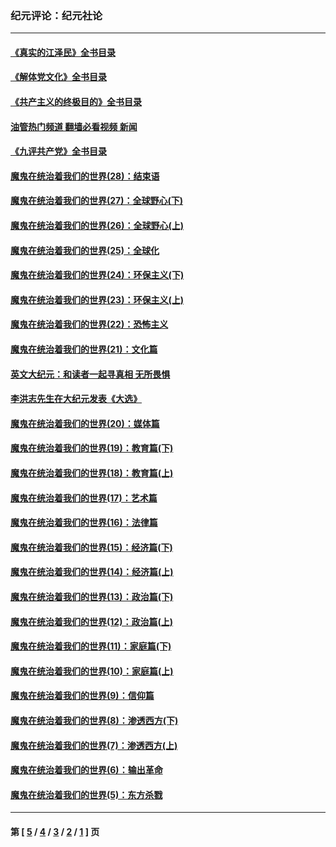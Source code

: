 ### 纪元评论：纪元社论
---
#### [《真实的江泽民》全书目录](../../pages/nsc422/n13721399.md?09190330) 
#### [《解体党文化》全书目录](../../pages/nsc422/n13721157.md?09190330) 
#### [《共产主义的终极目的》全书目录](../../pages/nsc422/n13721048.md?09190330) 
#### [油管热门频道 翻墙必看视频 新闻](ok?09190330)
#### [《九评共产党》全书目录](../../pages/nsc422/n13708085.md?09190330) 
#### [魔鬼在统治着我们的世界(28)：结束语](../../pages/nsc422/n10936246.md?09190330) 
#### [魔鬼在统治着我们的世界(27)：全球野心(下)](../../pages/nsc422/n10928319.md?09190330) 
#### [魔鬼在统治着我们的世界(26)：全球野心(上)](../../pages/nsc422/n10900318.md?09190330) 
#### [魔鬼在统治着我们的世界(25)：全球化](../../pages/nsc422/n10788205.md?09190330) 
#### [魔鬼在统治着我们的世界(24)：环保主义(下)](../../pages/nsc422/n10695307.md?09190330) 
#### [魔鬼在统治着我们的世界(23)：环保主义(上)](../../pages/nsc422/n10688613.md?09190330) 
#### [魔鬼在统治着我们的世界(22)：恐怖主义](../../pages/nsc422/n10614727.md?09190330) 
#### [魔鬼在统治着我们的世界(21)：文化篇](../../pages/nsc422/n10597706.md?09190330) 
#### [英文大纪元：和读者一起寻真相 无所畏惧](../../pages/nsc422/n12542027.md?09190330) 
#### [李洪志先生在大纪元发表《大选》](../../pages/nsc422/n12534746.md?09190330) 
#### [魔鬼在统治着我们的世界(20)：媒体篇](../../pages/nsc422/n10586579.md?09190330) 
#### [魔鬼在统治着我们的世界(19)：教育篇(下)](../../pages/nsc422/n10564808.md?09190330) 
#### [魔鬼在统治着我们的世界(18)：教育篇(上)](../../pages/nsc422/n10526970.md?09190330) 
#### [魔鬼在统治着我们的世界(17)：艺术篇](../../pages/nsc422/n10499093.md?09190330) 
#### [魔鬼在统治着我们的世界(16)：法律篇](../../pages/nsc422/n10485969.md?09190330) 
#### [魔鬼在统治着我们的世界(15)：经济篇(下)](../../pages/nsc422/n10469975.md?09190330) 
#### [魔鬼在统治着我们的世界(14)：经济篇(上)](../../pages/nsc422/n10457370.md?09190330) 
#### [魔鬼在统治着我们的世界(13)：政治篇(下)](../../pages/nsc422/n10448270.md?09190330) 
#### [魔鬼在统治着我们的世界(12)：政治篇(上)](../../pages/nsc422/n10444576.md?09190330) 
#### [魔鬼在统治着我们的世界(11)：家庭篇(下)](../../pages/nsc422/n10440961.md?09190330) 
#### [魔鬼在统治着我们的世界(10)：家庭篇(上)](../../pages/nsc422/n10435448.md?09190330) 
#### [魔鬼在统治着我们的世界(9)：信仰篇](../../pages/nsc422/n10432159.md?09190330) 
#### [魔鬼在统治着我们的世界(8)：渗透西方(下)](../../pages/nsc422/n10429603.md?09190330) 
#### [魔鬼在统治着我们的世界(7)：渗透西方(上)](../../pages/nsc422/n10426013.md?09190330) 
#### [魔鬼在统治着我们的世界(6)：输出革命](../../pages/nsc422/n10421536.md?09190330) 
#### [魔鬼在统治着我们的世界(5)：东方杀戮](../../pages/nsc422/n10417707.md?09190330) 

---
#### 第 [ [5](./5.md?09190330) / [4](./4.md?09190330) / [3](./3.md?09190330) / [2](./2.md?09190330) / [1](./1.md?09190330) ] 页
